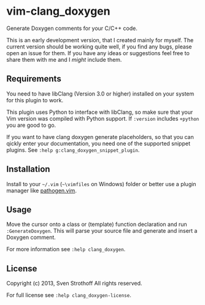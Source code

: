 # vim-clang_doxygen

Generate Doxygen comments for your C/C++ code.

This is an early development version, that I created mainly for myself. The
current version should be working quite well, if you find any bugs, please open
an issue for them. If you have any ideas or suggestions feel free to share them
with me and I _might_ include them.

## Requirements

You need to have libClang (Version 3.0 or higher) installed on your system for
this plugin to work.

This plugin uses Python to interface with libClang, so make sure that your Vim
version was compiled with Python support. If `:version` includes `+python` you
are good to go.

If you want to have clang doxygen generate placeholders, so that you can qickly
enter your documentation, you need one of the supported snippet plugins.  See
`:help g:clang_doxygen_snippet_plugin`.

## Installation

Install to your `~/.vim` (`~\vimfiles` on Windows) folder or better use a
plugin manager like [pathogen.vim](https://github.com/tpope/vim-pathogen).

## Usage

Move the cursor onto a class or (template) function declaration and run
`:GenerateDoxygen`. This will parse your source file and generate and insert a
Doxygen comment.

For more information see `:help clang_doxygen`.

## License

Copyright (c) 2013, Sven Strothoff
All rights reserved.

For full license see `:help clang_doxygen-license`.
